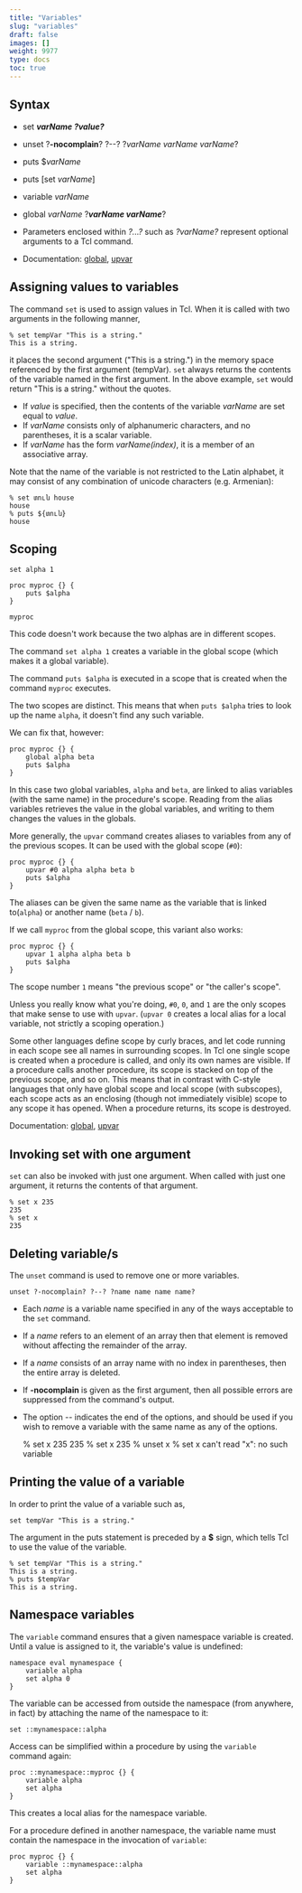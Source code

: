 ```yaml
---
title: "Variables"
slug: "variables"
draft: false
images: []
weight: 9977
type: docs
toc: true
---
```


## Syntax
 - set ***varName* *?value?***
 - unset ?**-nocomplain**? ?--? ?*varName varName varName*?
 - puts $*varName*
 - puts [set *varName*]
 - variable *varName*
 - global *varName* ?***varName varName***?

- Parameters enclosed within *?...?* such as *?varName?* represent optional arguments to a Tcl command.
 - Documentation: [global][1], [upvar][2]


  [1]: http://www.tcl.tk/man/tcl/TclCmd/global.htm
  [2]: http://www.tcl.tk/man/tcl/TclCmd/upvar.htm

## Assigning values to variables
The command `set` is used to assign values in Tcl. When it is called with two arguments in the following manner,


    % set tempVar "This is a string."
    This is a string.

it places the second argument ("This is a string.") in the memory space referenced by the first argument (tempVar). `set` always returns the contents of the variable named in the first argument. In the above example, `set` would return "This is a string." without the quotes.

 - If *value* is specified, then the contents of the variable *varName*
   are set equal to *value*.
 - If *varName* consists only of
   alphanumeric characters, and no parentheses, it is a scalar
   variable.
 - If *varName* has the form *varName(index)*, it is a
   member of an associative array.

Note that the name of the variable is not restricted to the Latin alphabet, it may consist of any combination of unicode characters (e.g. Armenian):

    % set տուն house
    house
    % puts ${տուն}
    house
    
 

## Scoping
    set alpha 1

    proc myproc {} {
        puts $alpha
    }

    myproc

This code doesn't work because the two alphas are in different scopes.

The command `set alpha 1` creates a variable in the global scope (which makes it a global variable).

The command `puts $alpha` is executed in a scope that is created when the command `myproc` executes.

The two scopes are distinct. This means that when `puts $alpha` tries to look up the name `alpha`, it doesn't find any such variable.

We can fix that, however:

    proc myproc {} {
        global alpha beta
        puts $alpha
    }

In this case two global variables, `alpha` and `beta`, are linked to alias variables (with the same name) in the procedure's scope. Reading from the alias variables retrieves the value in the global variables, and writing to them changes the values in the globals.

More generally, the `upvar` command creates aliases to variables from any of the previous scopes. It can be used with the global scope (`#0`):

    proc myproc {} {
        upvar #0 alpha alpha beta b
        puts $alpha
    }

The aliases can be given the same name as the variable that is linked to(`alpha`) or another name (`beta` / `b`).

If we call `myproc` from the global scope, this variant also works:

    proc myproc {} {
        upvar 1 alpha alpha beta b
        puts $alpha
    }

The scope number `1` means "the previous scope" or "the caller's scope".

Unless you really know what you're doing, `#0`, `0`, and `1` are the only scopes that make sense to use with `upvar`. (`upvar 0` creates a local alias for a local variable, not strictly a scoping operation.)

Some other languages define scope by curly braces, and let code running in each scope see all names in surrounding scopes. In Tcl one single scope is created when a procedure is called, and only its own names are visible. If a procedure calls another procedure, its scope is stacked on top of the previous scope, and so on. This means that in contrast with C-style languages that only have global scope and local scope (with subscopes), each scope acts as an enclosing (though not immediately visible) scope to any scope it has opened. When a procedure returns, its scope is destroyed.

Documentation:
[global](http://www.tcl.tk/man/tcl/TclCmd/global.htm "Access global variables"),
[upvar](http://www.tcl.tk/man/tcl/TclCmd/upvar.htm "Create link to variable in a different stack frame")


## Invoking set with one argument
`set` can also be invoked with just one argument. When called with just one argument, it returns the contents of that argument.

    % set x 235
    235
    % set x
    235

## Deleting variable/s
The `unset` command is used to remove one or more variables. 

    unset ?-nocomplain? ?--? ?name name name name?

 - Each *name* is a variable name specified in any of the ways acceptable to the `set` command.
 - If a *name* refers to an element of an array then that element is removed without affecting the remainder of the array. 
 - If a *name* consists of an array name with no index in parentheses, then the entire array is deleted.
 - If **-nocomplain** is given as the first argument, then all possible errors are suppressed from the command's output.
 - The option -- indicates the end of the options, and should be used if you wish to remove a variable with the same name as any of the options.


    % set x 235
    235
    % set x
    235
    % unset x
    % set x
    can't read "x": no such variable



## Printing the value of a variable
In order to print the value of a variable such as,

    set tempVar "This is a string."
The argument in the puts statement is preceded by a **$** sign, which tells Tcl to use the value of the variable.

    % set tempVar "This is a string."
    This is a string.
    % puts $tempVar
    This is a string.



## Namespace variables
The `variable` command ensures that a given namespace variable is created. Until a value is assigned to it, the variable's value is undefined:

    namespace eval mynamespace {
        variable alpha
        set alpha 0
    }

The variable can be accessed from outside the namespace (from anywhere, in fact) by attaching the name of the namespace to it:

    set ::mynamespace::alpha

Access can be simplified within a procedure by using the `variable` command again:

    proc ::mynamespace::myproc {} {
        variable alpha
        set alpha
    }

This creates a local alias for the namespace variable.

For a procedure defined in another namespace, the variable name must contain the namespace in the invocation of `variable`:

    proc myproc {} {
        variable ::mynamespace::alpha
        set alpha
    }





